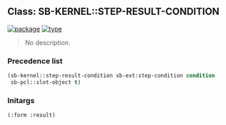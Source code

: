 ## Class: SB-KERNEL::STEP-RESULT-CONDITION
[![package](https://img.shields.io/badge/Package-SB--KERNEL-5f9ea0.svg?style=social&colorA=999999)](../) [![type](https://img.shields.io/badge/Type-Class-5f9ea0.svg?style=social&colorA=999999)](../#class) 

> No description.

### Precedence list
```cl
(sb-kernel::step-result-condition sb-ext:step-condition condition
 sb-pcl::slot-object t)
```
### Initargs
```cl
(:form :result)
```
